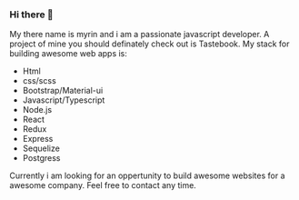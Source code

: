 ### Hi there 👋

My there name is myrin and i am a passionate javascript developer. A project of mine you should definately check out is Tastebook.
My stack for building awesome web apps is:
- Html
- css/scss
- Bootstrap/Material-ui
- Javascript/Typescript
- Node.js
- React
- Redux
- Express
- Sequelize
- Postgress

Currently i am looking for an oppertunity to build awesome websites for a awesome company.
Feel free to contact any time.
